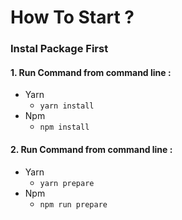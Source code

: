 # How To Start ?
### Instal Package First
#### 1. Run Command from command line :
- Yarn
  - `yarn install`
- Npm
  - `npm install`

#### 2. Run Command from command line :
- Yarn
  - `yarn prepare`
- Npm
  - `npm run prepare`
